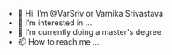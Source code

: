 - 👋 Hi, I’m @VarSriv or Varnika Srivastava
- 👀 I’m interested in ...
- 🌱 I’m currently doing a master's degree
- 📫 How to reach me ...

<!---
VarSriv/VarSriv is a ✨ special ✨ repository because its `README.md` (this file) appears on your GitHub profile.
You can click the Preview link to take a look at your changes.
--->
